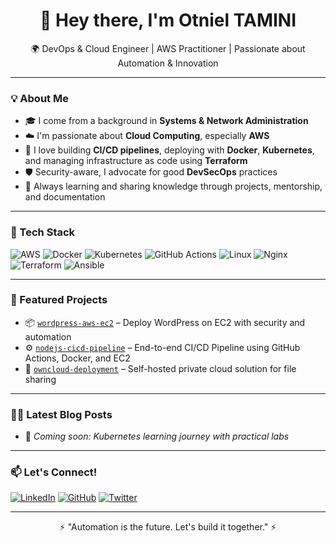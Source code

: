 <h1 align="center">👋 Hey there, I'm Otniel TAMINI</h1>
<p align="center">
  🌍 DevOps & Cloud Engineer | AWS Practitioner | Passionate about Automation & Innovation
</p>

---

### 💡 About Me

- 🎓 I come from a background in **Systems & Network Administration**
- ☁️ I'm passionate about **Cloud Computing**, especially **AWS**
- 🔧 I love building **CI/CD pipelines**, deploying with **Docker**, **Kubernetes**, and managing infrastructure as code using **Terraform**
- 🛡️ Security-aware, I advocate for good **DevSecOps** practices
- 📖 Always learning and sharing knowledge through projects, mentorship, and documentation

---

### 🧰 Tech Stack

![AWS](https://img.shields.io/badge/-AWS-232F3E?style=flat&logo=amazon-aws)
![Docker](https://img.shields.io/badge/-Docker-2496ED?style=flat&logo=docker&logoColor=white)
![Kubernetes](https://img.shields.io/badge/-Kubernetes-326CE5?style=flat&logo=kubernetes&logoColor=white)
![GitHub Actions](https://img.shields.io/badge/-GitHub%20Actions-2088FF?style=flat&logo=github-actions&logoColor=white)
![Linux](https://img.shields.io/badge/-Linux-FCC624?style=flat&logo=linux&logoColor=black)
![Nginx](https://img.shields.io/badge/-Nginx-009639?style=flat&logo=nginx&logoColor=white)
![Terraform](https://img.shields.io/badge/-Terraform-7B42BC?style=flat&logo=terraform&logoColor=white)
![Ansible](https://img.shields.io/badge/-Ansible-EE0000?style=flat&logo=ansible&logoColor=white)

---

### 🚀 Featured Projects

- 📦 [`wordpress-aws-ec2`](https://github.com/otniel-tamini/wordpress-aws-ec2) – Deploy WordPress on EC2 with security and automation
- ⚙️ [`nodejs-cicd-pipeline`](https://github.com/otniel-tamini/nodejs-cicd-pipeline) – End-to-end CI/CD Pipeline using GitHub Actions, Docker, and EC2
- 🧱 [`owncloud-deployment`](https://github.com/otniel-tamini/owncloud-deployment) – Self-hosted private cloud solution for file sharing

---

### ✍🏽 Latest Blog Posts

<!-- BLOG-POST-LIST:START -->
- 🚀 *Coming soon: Kubernetes learning journey with practical labs*
<!-- BLOG-POST-LIST:END -->

---

### 📫 Let's Connect!

[![LinkedIn](https://img.shields.io/badge/-LinkedIn-0077B5?style=flat&logo=linkedin)](https://www.linkedin.com/in/otniel-tamini)
[![GitHub](https://img.shields.io/badge/-GitHub-181717?style=flat&logo=github)](https://github.com/otniel-tamini)
[![Twitter](https://img.shields.io/badge/-Twitter-1DA1F2?style=flat&logo=twitter)](https://twitter.com/) <!-- Remplace ou supprime si tu n'en as pas -->

---

<p align="center">
  ⚡ "Automation is the future. Let's build it together." ⚡
</p>
